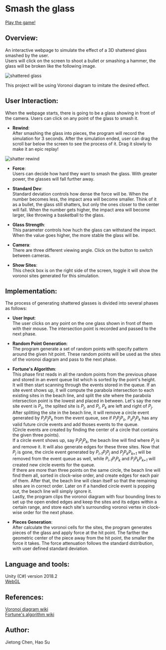 # Smash the glass
[Play the game!](https://cjt-jackton.github.io/SmashTheGlass/)


## Overview:  
An interactive webpage to simulate the effect of a 3D shattered glass smashed by the user.  
Users will click on the screen to shoot a bullet or smashing a hammer, the glass will be broken like the following image.  
 
![shattered glass](https://drive.google.com/uc?export=view&id=1AE1TbY4XXa9fRjafJO_FuoPKG0kYE0gw)

This project will be using Voronoi diagram to imitate the desired effect.  

## User Interaction:  
When the webpage starts, there is going to be a glass showing in front of the camera. Users can click on any point of the glass to smash it.

- **Rewind**:  
After smashing the glass into pieces, the program will record the simulation for 3 seconds. After the simulation ended, user can drag the scroll bar below the screen to see the process of it. Drag it slowly to make it an epic replay!

![shatter rewind](https://drive.google.com/uc?export=view&id=1-unrMa9HZAYlKRz8h0O7FYPQ3JagxbJ3)

- **Force**:  
Users can decide how hard they want to smash the glass. With greater power, the glasses will fall further away.

- **Standard Dev**:  
Standard deviation controls how dense the force will be. When the number becomes less, the impact area will become smaller. Think of it as a bullet, the glass still shatters, but only the ones closer to the center will fall. When the number gets higher, the impact area will become larger, like throwing a basketball to the glass.

- **Glass Strength**:  
This parameter controls how huch the glass can withstand the impact. When the value goes higher, the more stable the glass will be.

- **Camera**:  
There are three different viewing angle. Click on the button to switch between cameras.

- **Show Sites**:  
This check box is on the right side of the screen, toggle it will show the voronoi sites generated for this simulation.

## Implementation:
The process of generating shattered glasses is divided into several phases as follows: 

- **User Input**:  
  The user clicks on any point on the one glass shown in front of them with their mouse. The intersection point is recorded and passed to the next phase.

- **Random Point Generation**:  
  The program generate a set of random points with specify pattern around the given hit point. These random points will be used as the sites of the voronoi diagram and pass to the next phase.

- **Fortune's Algorithm**:  
  This phase first reads in all the random points from the previous phase and stored in an event queue list which is sorted by the point's height.  
  It will then start scanning through the events stored in the queue. If an site event shows up, it will compute the parabola intersection to each existing sites in the beach line, and split the site where the parabola intersection point is the lowest and placed in between. Let's say the new site event is *P<sub>s</sub>*, the splited site is *P<sub>j</sub>*, and *P<sub>i</sub>*, *P<sub>k</sub>* are left and right of *P<sub>j</sub>*. After splitting the site in the beach line, it will remove a circle event generated by *P<sub>i</sub>P<sub>j</sub>P<sub>k</sub>* from the event queue, see if *P<sub>i</sub>P<sub>j</sub>P<sub>s</sub>*, *P<sub>s</sub>P<sub>j</sub>P<sub>k</sub>* has any valid future circle events and add thoses events to the queue.  
  (Circle events are created by finding the center of a circle that contains the given three points).  
  If a circle event shows up, say *P<sub>i</sub>P<sub>j</sub>P<sub>k</sub>*, the beach line will find where *P<sub>j</sub>* is and remove it. It will also generate edges for these three sites. Now that *P<sub>j</sub>* is gone, the circle event generated by *P<sub>i-1</sub>P<sub>i</sub>P<sub>j</sub>* and *P<sub>j</sub>P<sub>k</sub>P<sub>k+1</sub>* will be removed from the event queue as well, while *P<sub>i-1</sub>P<sub>i</sub>P<sub>k</sub>* and *P<sub>i</sub>P<sub>k</sub>P<sub>k+1</sub>* will created new circle events for the queue.  
  If there are more than three points on the same circle, the beach line will find them all, sorted in clock-wise order, and create edges for each pair of them. After that, the beach line will clean itself so that the remaining sites are in correct order. Later on if a handled circle event is popping out, the beach line will simply ignore it.  
  Lastly, the program clips the voronoi diagram with four bounding lines to set up the open ended edges and keep the sites and its edges within a certain range, and store each site's surrounding voronoi vertex in clock-wise order for the next phase.

- **Pieces Generation**:  
  After calculate the voronoi cells for the sites, the program generates pieces of the glass and apply force at the hit point. The farther the geometric center of the piece away from the hit point, the smaller the force it takes. The force attenuation follows the standard distribution, with user defined standard deviation.

## Language and tools:  
Unity (C#)  version 2018.2  
[WebGL](http://learningwebgl.com/blog/?p=11)  

## References:  
[Voronoi diagram wiki](https://en.wikipedia.org/wiki/Voronoi_diagram)  
[Fortune's algorithm wiki](https://en.wikipedia.org/wiki/Fortune%27s_algorithm)

## Author:  
Jietong Chen, Hao Su
